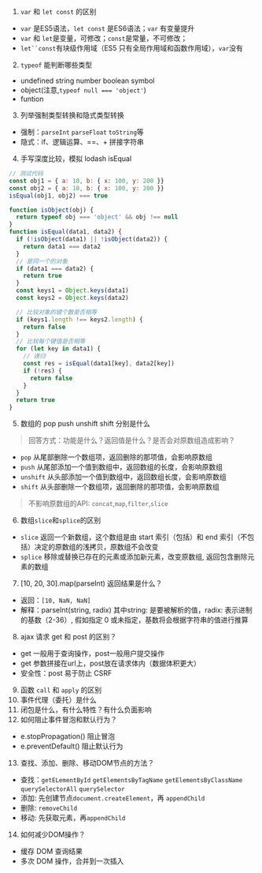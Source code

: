 1. `var` 和 `let const` 的区别
  * `var` 是ES5语法，`let const` 是ES6语法；`var` 有变量提升
  * `var` 和 `let`是变量，可修改；`const`是常量，不可修改；
  * `let``const`有块级作用域（ES5 只有全局作用域和函数作用域），`var`没有

2. `typeof` 能判断哪些类型
  * undefined string number boolean symbol
  * object(注意,`typeof null === 'object'`)
  * funtion

3. 列举强制类型转换和隐式类型转换
  * 强制：`parseInt` `parseFloat` `toString`等
  * 隐式：if、逻辑运算、==、+ 拼接字符串

4. 手写深度比较，模拟 lodash isEqual
```js
// 测试代码
const obj1 = { a: 10, b: { x: 100, y: 200 }}
const obj2 = { a: 10, b: { x: 100, y: 200 }}
isEqual(obj1, obj2) === true

function isObject(obj) {
  return typeof obj === 'object' && obj !== null
}
function isEqual(data1, data2) {
  if (!isObject(data1) || !isObject(data2)) {
    return data1 === data2
  }
  // 是同一个的对象
  if (data1 === data2) {
    return true
  }
  const keys1 = Object.keys(data1)
  const keys2 = Object.keys(data2)

  // 比较对象的键个数是否相等
  if (keys1.length !== keys2.length) {
    return false
  }
  // 比较每个键值是否相等
  for (let key in data1) {
    // 递归
    const res = isEqual(data1[key], data2[key])
    if (!res) {
      return false
    }
  }
  return true
}

```

5. 数组的 pop push unshift shift 分别是什么

> 回答方式：功能是什么？返回值是什么？是否会对原数组造成影响？

  * `pop` 从尾部删除一个数组项，返回删除的那项值，会影响原数组
  * `push` 从尾部添加一个值到数组中，返回数组的长度，会影响原数组
  * `unshift` 从头部添加一个值到数组中，返回数组长度，会影响原数组
  * `shift` 从头部删除一个数组项，返回删除的那项值，会影响原数组

> 不影响原数组的API: `concat`,`map`,`filter`,`slice`

6. 数组`slice`和`splice`的区别
  * `slice` 返回一个新数组，这个数组是由 start 索引（包括）和 end 索引（不包括）决定的原数组的浅拷贝，原数组不会改变
  * `splice` 移除或替换已存在的元素或添加新元素，改变原数组, 返回包含删除元素的数组
7. [10, 20, 30].map(parseInt) 返回结果是什么？
  * 返回：`[10, NaN, NaN]`
  * 解释：parseInt(string, radix) 其中string: 是要被解析的值，radix: 表示进制的基数（2-36）, 假如指定 0 或未指定，基数将会根据字符串的值进行推算
8. ajax 请求 get 和 post 的区别？
  * get 一般用于查询操作，post一般用户提交操作
  * get 参数拼接在url上，post放在请求体内（数据体积更大）
  * 安全性：post 易于防止 CSRF
9. 函数 `call` 和 `apply` 的区别
10. 事件代理（委托）是什么
11. 闭包是什么，有什么特性？有什么负面影响
12. 如何阻止事件冒泡和默认行为？
  * e.stopPropagation() 阻止冒泡
  * e.preventDefault()  阻止默认行为

13. 查找、添加、删除、移动DOM节点的方法？
  * 查找：`getELementById` `getElementsByTagName` `getElementsByClassName` `querySelectorAll` `querySelector`
  * 添加: 先创建节点`document.createElement`，再 `appendChild`
  * 删除: `removeChild`
  * 移动: 先获取元素，再`appendChild`
14. 如何减少DOM操作？
  * 缓存 DOM 查询结果
  * 多次 DOM 操作，合并到一次插入



